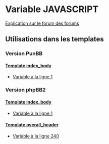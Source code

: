 # Variable JAVASCRIPT
[Explication sur le forum des forums](http://forum.forumactif.com/t294113-listing-des-variables#JAVASCRIPT)
## Utilisations dans les templates
### Version PunBB
#### [Template index_body](punbb/index_body.md)
* [Variable à la ligne 1](../punbb/index_body.tpl#L1)
### Version phpBB2
#### [Template index_body](subsilver/index_body.md)
* [Variable à la ligne 1](../subsilver/index_body.tpl#L1)
#### [Template overall_header](subsilver/overall_header.md)
* [Variable à la ligne 240](../subsilver/overall_header.tpl#L240)